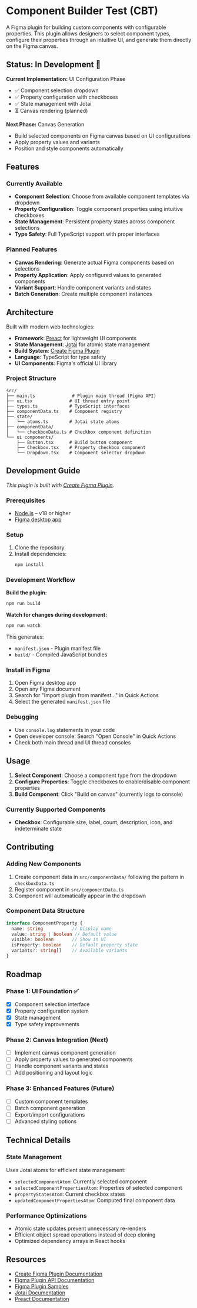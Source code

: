 # Component Builder Test (CBT)

A Figma plugin for building custom components with configurable properties. This plugin allows designers to select component types, configure their properties through an intuitive UI, and generate them directly on the Figma canvas.

## Status: In Development 🚧

**Current Implementation:** UI Configuration Phase
- ✅ Component selection dropdown
- ✅ Property configuration with checkboxes
- ✅ State management with Jotai
- ⏳ Canvas rendering (planned)

**Next Phase:** Canvas Generation
- Build selected components on Figma canvas based on UI configurations
- Apply property values and variants
- Position and style components automatically

## Features

### Currently Available
- **Component Selection**: Choose from available component templates via dropdown
- **Property Configuration**: Toggle component properties using intuitive checkboxes
- **State Management**: Persistent property states across component selections
- **Type Safety**: Full TypeScript support with proper interfaces

### Planned Features
- **Canvas Rendering**: Generate actual Figma components based on selections
- **Property Application**: Apply configured values to generated components
- **Variant Support**: Handle component variants and states
- **Batch Generation**: Create multiple component instances

## Architecture

Built with modern web technologies:
- **Framework**: [Preact](https://preactjs.com/) for lightweight UI components
- **State Management**: [Jotai](https://jotai.org/) for atomic state management
- **Build System**: [Create Figma Plugin](https://yuanqing.github.io/create-figma-plugin/)
- **Language**: TypeScript for type safety
- **UI Components**: Figma's official UI library

### Project Structure
```
src/
├── main.ts              # Plugin main thread (Figma API)
├── ui.tsx              # UI thread entry point
├── types.ts            # TypeScript interfaces
├── componentData.ts    # Component registry
├── state/
│   └── atoms.ts        # Jotai state atoms
├── componentData/
│   └── checkboxData.ts # Checkbox component definition
└── ui components/
    ├── Button.tsx      # Build button component
    ├── Checkbox.tsx    # Property checkbox component
    └── Dropdown.tsx    # Component selector dropdown
```

## Development Guide

*This plugin is built with [Create Figma Plugin](https://yuanqing.github.io/create-figma-plugin/).*

### Prerequisites

- [Node.js](https://nodejs.org) – v18 or higher
- [Figma desktop app](https://figma.com/downloads/)

### Setup

1. Clone the repository
2. Install dependencies:
   ```bash
   npm install
   ```

### Development Workflow

**Build the plugin:**
```bash
npm run build
```

**Watch for changes during development:**
```bash
npm run watch
```

This generates:
- `manifest.json` - Plugin manifest file
- `build/` - Compiled JavaScript bundles

### Install in Figma

1. Open Figma desktop app
2. Open any Figma document
3. Search for "Import plugin from manifest…" in Quick Actions
4. Select the generated `manifest.json` file

### Debugging

- Use `console.log` statements in your code
- Open developer console: Search "Open Console" in Quick Actions
- Check both main thread and UI thread consoles

## Usage

1. **Select Component**: Choose a component type from the dropdown
2. **Configure Properties**: Toggle checkboxes to enable/disable component properties
3. **Build Component**: Click "Build on canvas" (currently logs to console)

### Currently Supported Components

- **Checkbox**: Configurable size, label, count, description, icon, and indeterminate state

## Contributing

### Adding New Components

1. Create component data in `src/componentData/` following the pattern in `checkboxData.ts`
2. Register component in `src/componentData.ts`
3. Component will automatically appear in the dropdown

### Component Data Structure
```typescript
interface ComponentProperty {
  name: string           // Display name
  value: string | boolean // Default value
  visible: boolean       // Show in UI
  isProperty: boolean    // Default property state
  variants?: string[]    // Available variants
}
```

## Roadmap

### Phase 1: UI Foundation ✅
- [x] Component selection interface
- [x] Property configuration system
- [x] State management
- [x] Type safety improvements

### Phase 2: Canvas Integration (Next)
- [ ] Implement canvas component generation
- [ ] Apply property values to generated components
- [ ] Handle component variants and states
- [ ] Add positioning and layout logic

### Phase 3: Enhanced Features (Future)
- [ ] Custom component templates
- [ ] Batch component generation
- [ ] Export/import configurations
- [ ] Advanced styling options

## Technical Details

### State Management
Uses Jotai atoms for efficient state management:
- `selectedComponentAtom`: Currently selected component
- `selectedComponentPropertiesAtom`: Properties of selected component
- `propertyStatesAtom`: Current checkbox states
- `updatedComponentPropertiesAtom`: Computed final component data

### Performance Optimizations
- Atomic state updates prevent unnecessary re-renders
- Efficient object spread operations instead of deep cloning
- Optimized dependency arrays in React hooks

## Resources

- [Create Figma Plugin Documentation](https://yuanqing.github.io/create-figma-plugin/)
- [Figma Plugin API Documentation](https://figma.com/plugin-docs/)
- [Figma Plugin Samples](https://github.com/figma/plugin-samples)
- [Jotai Documentation](https://jotai.org/)
- [Preact Documentation](https://preactjs.com/)